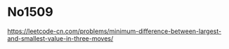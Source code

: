 # No1509

https://leetcode-cn.com/problems/minimum-difference-between-largest-and-smallest-value-in-three-moves/